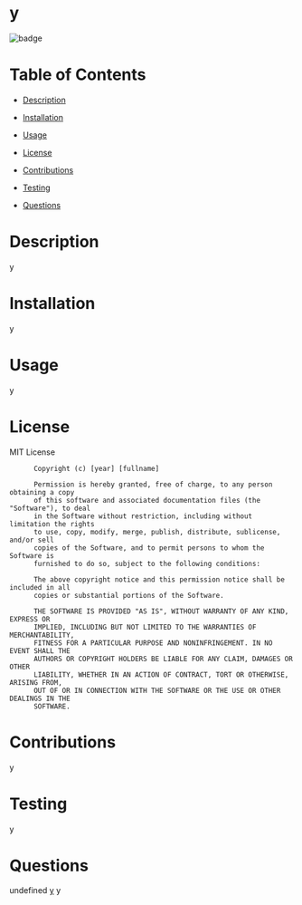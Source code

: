 # y
 
![badge](https://img.shields.io/badge/License-MIT-blue)

# Table of Contents

- [Description](#description)

- [Installation](#installation)

- [Usage](#usage)

- [License](#license)

- [Contributions](#contributions)

- [Testing](#testing)

- [Questions](#questions)


# Description
 y


# Installation 
y


# Usage 
y

# License
MIT License
  
          Copyright (c) [year] [fullname]
          
          Permission is hereby granted, free of charge, to any person obtaining a copy
          of this software and associated documentation files (the "Software"), to deal
          in the Software without restriction, including without limitation the rights
          to use, copy, modify, merge, publish, distribute, sublicense, and/or sell
          copies of the Software, and to permit persons to whom the Software is
          furnished to do so, subject to the following conditions:
          
          The above copyright notice and this permission notice shall be included in all
          copies or substantial portions of the Software.
          
          THE SOFTWARE IS PROVIDED "AS IS", WITHOUT WARRANTY OF ANY KIND, EXPRESS OR
          IMPLIED, INCLUDING BUT NOT LIMITED TO THE WARRANTIES OF MERCHANTABILITY,
          FITNESS FOR A PARTICULAR PURPOSE AND NONINFRINGEMENT. IN NO EVENT SHALL THE
          AUTHORS OR COPYRIGHT HOLDERS BE LIABLE FOR ANY CLAIM, DAMAGES OR OTHER
          LIABILITY, WHETHER IN AN ACTION OF CONTRACT, TORT OR OTHERWISE, ARISING FROM,
          OUT OF OR IN CONNECTION WITH THE SOFTWARE OR THE USE OR OTHER DEALINGS IN THE
          SOFTWARE.


# Contributions 
y

# Testing
y

# Questions 
undefined
[y](https://github.com/y/)
y